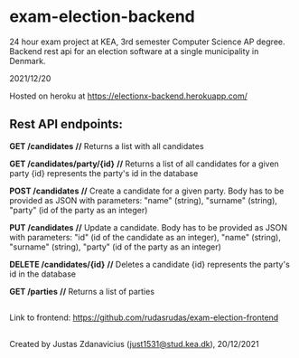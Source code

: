 # exam-election-backend
24 hour exam project at KEA, 3rd semester Computer Science AP degree.
Backend rest api for an election software at a single municipality in Denmark.

2021/12/20

Hosted on heroku at https://electionx-backend.herokuapp.com/

## Rest API endpoints:

**GET /candidates**
**//**
Returns a list with all candidates

**GET /candidates/party/{id}**
**//**
Returns a list of all candidates for a given party
{id} represents the party's id in the database

**POST /candidates**
**//**
Create a candidate for a given party. 
Body has to be provided as JSON with parameters:
"name" (string), "surname" (string), "party" (id of the party as an integer)

**PUT /candidates**
**//**
Update a candidate.
Body has to be provided as JSON with parameters:
"id" (id of the candidate as an integer), "name" (string), "surname" (string), "party" (id of the party as an integer)

**DELETE /candidates/{id}**
**//**
Deletes a candidate
{id} represents the party's id in the database

**GET /parties**
**//**
Returns a list of parties

##
Link to frontend: https://github.com/rudasrudas/exam-election-frontend
##
Created by Justas Zdanavicius (just1531@stud.kea.dk), 20/12/2021
